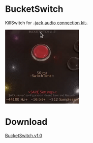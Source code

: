 # BucketSwitch
KillSwitch for [-jack audio connection kit-](http://jackaudio.org/)

![](https://github.com/eLeDeTe-LoDeTanda/BucketSwitch/raw/master/BucketSwitch.gif)

# Download

[BucketSwitch.v1.0](https://github.com/eLeDeTe-LoDeTanda/BucketSwitch/releases/tag/V1.0)
